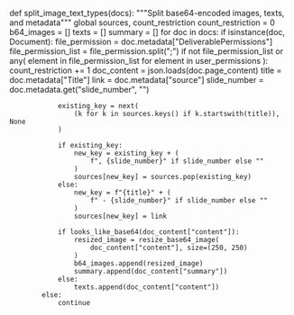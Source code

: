 def split_image_text_types(docs):
    """Split base64-encoded images, texts, and metadata"""
    global sources, count_restriction
    count_restriction = 0
    b64_images = []
    texts = []
    summary = []
    for doc in docs:
        if isinstance(doc, Document):
            file_permission = doc.metadata["DeliverablePermissions"]
            file_permission_list = file_permission.split(";")
            if not file_permission_list or any(
                element in file_permission_list for element in user_permissions
            ):
                count_restriction += 1
                doc_content = json.loads(doc.page_content)
                title = doc.metadata["Title"]
                link = doc.metadata["source"]
                slide_number = doc.metadata.get("slide_number", "")

                existing_key = next(
                    (k for k in sources.keys() if k.startswith(title)), None
                )

                if existing_key:
                    new_key = existing_key + (
                        f", {slide_number}" if slide_number else ""
                    )
                    sources[new_key] = sources.pop(existing_key)
                else:
                    new_key = f"{title}" + (
                        f" - {slide_number}" if slide_number else ""
                    )
                    sources[new_key] = link

                if looks_like_base64(doc_content["content"]):
                    resized_image = resize_base64_image(
                        doc_content["content"], size=(250, 250)
                    )
                    b64_images.append(resized_image)
                    summary.append(doc_content["summary"])
                else:
                    texts.append(doc_content["content"])
            else:
                continue
